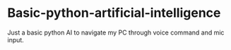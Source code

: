 # Basic-python-artificial-intelligence
Just a basic python AI to navigate my PC through voice command and mic input.
